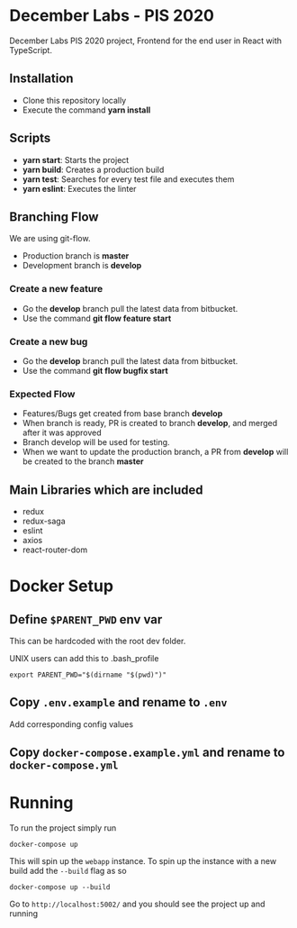 # December Labs - PIS 2020
December Labs PIS 2020 project, Frontend for the end user in React with TypeScript.

## Installation
* Clone this repository locally
* Execute the command **yarn install**

## Scripts
* **yarn start**: Starts the project
* **yarn build**: Creates a production build
* **yarn test**: Searches for every test file and executes them
* **yarn eslint**: Executes the linter

## Branching Flow
We are using git-flow.
* Production branch is **master**
* Development branch is **develop**

### Create a new feature
* Go the **develop** branch pull the latest data from bitbucket.
* Use the command **git flow feature start <branch name>**

### Create a new bug
* Go the **develop** branch pull the latest data from bitbucket.
* Use the command **git flow bugfix start <branch name>**

### Expected Flow
* Features/Bugs get created from base branch **develop**
* When branch is ready, PR is created to branch **develop**, and merged after it was approved
* Branch develop will be used for testing.
* When we want to update the production branch, a PR from **develop** will be created to the branch **master**

## Main Libraries which are included
* redux
* redux-saga
* eslint
* axios
* react-router-dom

# Docker Setup
## Define `$PARENT_PWD` env var

This can be hardcoded with the root dev folder.

UNIX users can add this to .bash_profile

    export PARENT_PWD="$(dirname "$(pwd)")"

## Copy `.env.example` and rename to `.env`

Add corresponding config values

## Copy `docker-compose.example.yml` and rename to `docker-compose.yml`

# Running
To run the project simply run

    docker-compose up

This will spin up the `webapp` instance.
To spin up the instance with a new build add the `--build` flag as so

    docker-compose up --build

Go to `http://localhost:5002/` and you should see the project up and running
